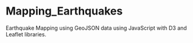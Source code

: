 # Mapping_Earthquakes
Earthquake Mapping using GeoJSON data using JavaScript with D3 and Leaflet libraries.
